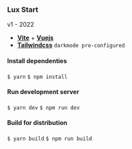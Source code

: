 ### Lux Start
v1 - 2022

- [**Vite**](https://vitejs.dev/guide/) + [**Vuejs**](https://v3.vuejs.org/guide/introduction.html)
- [**Tailwindcss**](https://tailwindcss.com/docs/) `darkmode pre-configured`

#### Install dependenties
`$ yarn`
`$ npm install`

#### Run development server
`$ yarn dev`
`$ npm run dev`

#### Build for distribution
`$ yarn build` 
`$ npm run build`

